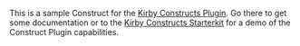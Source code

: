 This is a sample Construct for the [Kirby Constructs Plugin](https://github.com/lord-executor/kirby-constructs). Go
there to get some documentation or to the [Kirby Constructs Starterkit](https://github.com/lord-executor/kirby-constructs-starterkit)
for a demo of the Construct Plugin capabilities.
